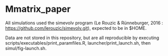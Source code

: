 # Mmatrix_paper

All simulations used the simevolv program (Le Rouzic & Rünneburger, 2016 : https://github.com/lerouzic/simevolv.git), expected to be in $HOME.

Data are not stored in this repository, but are all reproducible by executing scripts/executables/print_paramfiles.R, launcher/print_launch.sh, then simul/fig-launch.sh.


